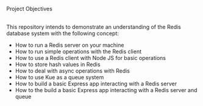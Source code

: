 Project Objectives<br><br>

This repository intends to demonstrate an understanding of the Redis database system  with the following concept:<br>
* How to run a Redis server on your machine<br>
* How to run simple operations with the Redis client<br>
* How to use a Redis client with Node JS for basic operations<br>
* How to store hash values in Redis<br>
* How to deal with async operations with Redis<br>
* How to use Kue as a queue system<br>
* How to build a basic Express app interacting with a Redis server<br>
* How to the build a basic Express app interacting with a Redis server and queue

